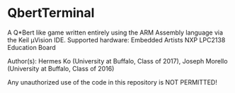 # QbertTerminal

A Q*Bert like game written entirely using the ARM Assembly language via the Keil µVision IDE.
Supported hardware: Embedded Artists NXP LPC2138 Education Board

Author(s): Hermes Ko (University at Buffalo, Class of 2017), Joseph Morello (University at Buffalo, Class of 2016)

Any unauthorized use of the code in this repository is NOT PERMITTED!
